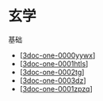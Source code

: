 # 玄学

基础

- [[3doc-one-0000yywx]]
- [[3doc-one-0001htls]]
- [[3doc-one-0002tg]]
- [[3doc-one-0003dz]]
- [[3doc-one-0001zpzq]]

[//begin]: # "Autogenerated link references for markdown compatibility"
[3doc-one-0000yywx]: 0base/3doc-one-0000yywx.md "阴阳五行"
[3doc-one-0001htls]: 0base/3doc-one-0001htls.md "河图洛书"
[3doc-one-0002tg]: 0base/3doc-one-0002tg.md "天干"
[3doc-one-0003dz]: 0base/3doc-one-0003dz.md "地支"
[3doc-one-0001zpzq]: 0base/3doc-one-0001zpzq.md "《子平真诠》评注"
[//end]: # "Autogenerated link references"
